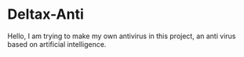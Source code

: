 # Deltax-Anti
Hello, I am trying to make my own antivirus in this project, an anti virus based on artificial intelligence.
